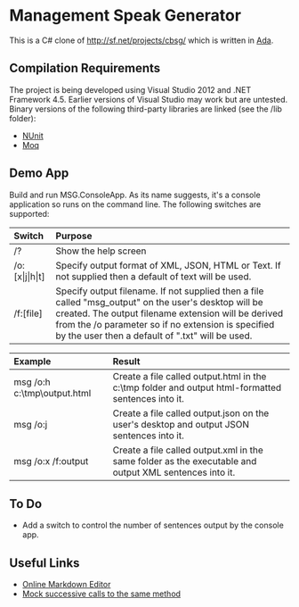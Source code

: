Management Speak Generator
==

This is a C# clone of http://sf.net/projects/cbsg/ which is written in [Ada](http://en.wikipedia.org/wiki/Ada_(programming_language)).

Compilation Requirements
--
The project is being developed using Visual Studio 2012 and .NET Framework 4.5. Earlier versions of Visual Studio may work but are untested. 
Binary versions of the following third-party libraries are linked (see the /lib folder):
- [NUnit](http://www.nunit.org/)
- [Moq](https://github.com/Moq/moq4)

Demo App
--
Build and run MSG.ConsoleApp. As its name suggests, it's a console application so runs on the command line. The following switches are supported:

| Switch        | Purpose              |
|:------------- |:---------------------|
| /?            | Show the help screen |
| /o:[x&#124;j&#124;h&#124;t]  | Specify output format of XML, JSON, HTML or Text. If not supplied then a default of text will be used.|
| /f:[file]     | Specify output filename. If not supplied then a file called "msg_output" on the user's desktop will be created. The output filename extension will be derived from the /o parameter so if no extension is specified by the user then a default of ".txt" will be used.|

| Example       | Result               |
|:------------- |:---------------------|
| msg /o:h c:\tmp\output.html            | Create a file called output.html in the c:\tmp folder and output html-formatted sentences into it.|
| msg /o:j      | Create a file called output.json on the user's desktop and output JSON sentences into it.|
| msg /o:x /f:output | Create a file called output.xml in the same folder as the executable and output XML sentences into it.|

To Do
--
- Add a switch to control the number of sentences output by the console app.

Useful Links
--
- [Online Markdown Editor](http://dillinger.io/)
- [Mock successive calls to the same method](http://haacked.com/archive/2010/11/24/moq-sequences-revisited.aspx/)